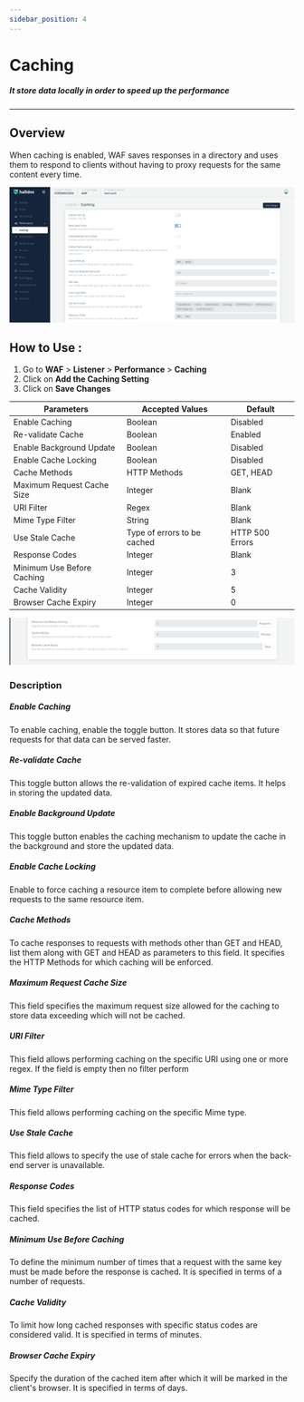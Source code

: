 ```yaml
---
sidebar_position: 4
---
```

# Caching
##### It store data locally in order to speed up the performance
---

## Overview
When caching is enabled, WAF saves responses in a directory and uses them to respond to clients without having to proxy requests for the same content every time.

![Caching](/img/waf/v7/docs/performance_caching.png)

## How to Use :

1. Go to **WAF** > **Listener** > **Performance** > **Caching**
2. Click on **Add the Caching Setting**
3. Click on **Save Changes**

 | Parameters | Accepted Values | Default |
 | ----------- | ----------- | --------- |
 | Enable Caching | Boolean | Disabled
 | Re-validate Cache | Boolean | Enabled
 | Enable Background Update | Boolean | Disabled
 | Enable Cache Locking| Boolean | Disabled
 | Cache Methods | HTTP Methods | GET, HEAD
 | Maximum Request Cache Size | Integer | Blank
 | URI Filter | Regex | Blank
 | Mime Type Filter | String| Blank
 | Use Stale Cache | Type of errors to be cached | HTTP 500 Errors
 | Response Codes | Integer| Blank
 | Minimum Use Before Caching | Integer| 3
 | Cache Validity | Integer| 5
 | Browser Cache Expiry | Integer | 0

![caching](/img/waf/v7/docs/prformance_caching1.png)  

### Description 

##### **Enable Caching**

To enable caching, enable the toggle button. It stores data so that future requests for that data can be served faster.

##### **Re-validate Cache**

This toggle button allows the re-validation of expired cache items. It helps in storing the updated data.

##### **Enable Background Update**

This toggle button enables the caching mechanism to update the cache in the background and store the updated data.

##### **Enable Cache Locking**

Enable to force caching a resource item to complete before allowing new requests to the same resource item.

##### **Cache Methods**

To cache responses to requests with methods other than GET and HEAD, list them along with GET and HEAD as parameters to this field. It specifies the HTTP Methods for which caching will be enforced.

##### **Maximum Request Cache Size**

This field specifies the maximum request size allowed for the caching to store data exceeding which will not be cached.

##### **URI Filter**

This field allows performing caching on the specific URI using one or more regex. If the field is empty then no filter perform

##### **Mime Type Filter**

This field allows performing caching on the specific Mime type.

##### **Use Stale Cache**

This field allows to specify the use of stale cache for errors when the back-end server is unavailable.

##### **Response Codes**

This field specifies the list of HTTP status codes for which response will be cached. 

##### **Minimum Use Before Caching**

To define the minimum number of times that a request with the same key must be made before the response is cached. It is specified in terms of a number of requests.

##### **Cache Validity**

To limit how long cached responses with specific status codes are considered valid. It is specified in terms of minutes.

##### **Browser Cache Expiry**

Specify the duration of the cached item after which it will be marked in the client's browser. It is specified in terms of days.

